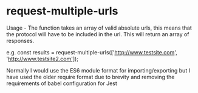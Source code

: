 # request-multiple-urls

Usage - The function takes an array of valid absolute urls, this means that the protocol will have to be included in the url. This will return an array of responses.

e.g. const results = request-multiple-urls(['http://www.testsite.com', 'http://www.testsite2.com']);

Normally I would use the ES6 module format for importing/exporting but I have used the older require format due to brevity and removing the requirements of babel configuration for Jest